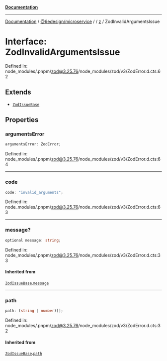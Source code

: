 [**Documentation**](../../../../../README.md)

***

[Documentation](../../../../../README.md) / [@6edesign/microservice](../../../README.md) / [](../../../README.md) / [z](../README.md) / ZodInvalidArgumentsIssue

# Interface: ZodInvalidArgumentsIssue

Defined in: node\_modules/.pnpm/zod@3.25.76/node\_modules/zod/v3/ZodError.d.cts:62

## Extends

- [`ZodIssueBase`](../type-aliases/ZodIssueBase.md)

## Properties

### argumentsError

```ts
argumentsError: ZodError;
```

Defined in: node\_modules/.pnpm/zod@3.25.76/node\_modules/zod/v3/ZodError.d.cts:64

***

### code

```ts
code: "invalid_arguments";
```

Defined in: node\_modules/.pnpm/zod@3.25.76/node\_modules/zod/v3/ZodError.d.cts:63

***

### message?

```ts
optional message: string;
```

Defined in: node\_modules/.pnpm/zod@3.25.76/node\_modules/zod/v3/ZodError.d.cts:33

#### Inherited from

[`ZodIssueBase`](../type-aliases/ZodIssueBase.md).[`message`](../type-aliases/ZodIssueBase.md#message)

***

### path

```ts
path: (string | number)[];
```

Defined in: node\_modules/.pnpm/zod@3.25.76/node\_modules/zod/v3/ZodError.d.cts:32

#### Inherited from

[`ZodIssueBase`](../type-aliases/ZodIssueBase.md).[`path`](../type-aliases/ZodIssueBase.md#path)
